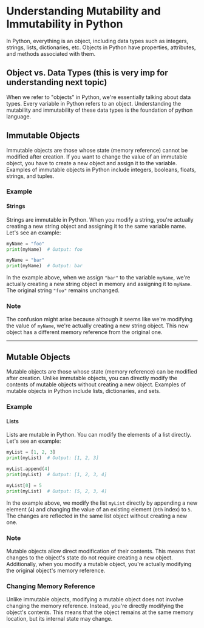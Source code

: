 # Understanding Mutability and Immutability in Python

In Python, everything is an object, including data types such as integers, strings, lists, dictionaries, etc. Objects in Python have properties, attributes, and methods associated with them.

## Object vs. Data Types (this is very imp for understanding next topic)

When we refer to "objects" in Python, we're essentially talking about data types. Every variable in Python refers to an object. Understanding the mutability and immutability of these data types is the foundation of python language.

## Immutable Objects

Immutable objects are those whose state (memory reference) cannot be modified after creation. If you want to change the value of an immutable object, you have to create a new object and assign it to the variable. Examples of immutable objects in Python include integers, booleans, floats, strings, and tuples.

### Example

#### Strings

Strings are immutable in Python. When you modify a string, you're actually creating a new string object and assigning it to the same variable name. Let's see an example:

```python
myName = "foo"
print(myName)  # Output: foo

myName = "bar"
print(myName)  # Output: bar
```

In the example above, when we assign `"bar"` to the variable `myName`, we're actually creating a new string object in memory and assigning it to `myName`. The original string `"foo"` remains unchanged.

### Note

The confusion might arise because although it seems like we're modifying the value of `myName`, we're actually creating a new string object. This new object has a different memory reference from the original one.

---

## Mutable Objects

Mutable objects are those whose state (memory reference) can be modified after creation. Unlike immutable objects, you can directly modify the contents of mutable objects without creating a new object. Examples of mutable objects in Python include lists, dictionaries, and sets.

### Example

#### Lists

Lists are mutable in Python. You can modify the elements of a list directly. Let's see an example:

```python
myList = [1, 2, 3]
print(myList)  # Output: [1, 2, 3]

myList.append(4)
print(myList)  # Output: [1, 2, 3, 4]

myList[0] = 5
print(myList)  # Output: [5, 2, 3, 4]
```

In the example above, we modify the list `myList` directly by appending a new element (`4`) and changing the value of an existing element (`0th` index) to `5`. The changes are reflected in the same list object without creating a new one.

### Note

Mutable objects allow direct modification of their contents. This means that changes to the object's state do not require creating a new object. Additionally, when you modify a mutable object, you're actually modifying the original object's memory reference.

### Changing Memory Reference

Unlike immutable objects, modifying a mutable object does not involve changing the memory reference. Instead, you're directly modifying the object's contents. This means that the object remains at the same memory location, but its internal state may change.
